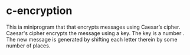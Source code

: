 # c-encryption
This ia miniprogram that  that encrypts messages using Caesar’s cipher. Caesar's cipher encrypts the message using a key. The key is a number . The new message is generated  by shifting each letter therein by some number of places.
